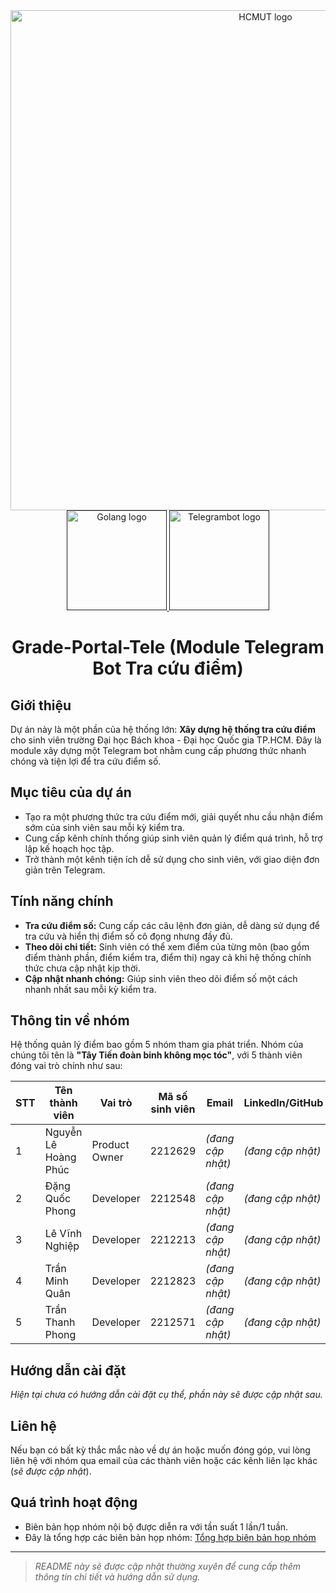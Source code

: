 <div align="center">
   <img src="https://hcmut.edu.vn/img/nhanDienThuongHieu/bk_name_en.png" alt="HCMUT logo" width="800">
  <a href="">
    <img src="https://cdn3d.iconscout.com/3d/free/thumb/free-golang-3d-icon-download-in-png-blend-fbx-gltf-file-formats--google-logo-go-programming-language-coding-lang-pack-logos-icons-7578004.png" alt="Golang logo" width="160" height="160">
    <img src="https://telegram-bot-sdk.com/img/hero-logo.png" alt="Telegrambot logo" width="160" height="160">
  </a>
  <h1 align="center"> Grade-Portal-Tele (Module Telegram Bot Tra cứu điểm)</h1>
</div>

## Giới thiệu
Dự án này là một phần của hệ thống lớn: **Xây dựng hệ thống tra cứu điểm** cho sinh viên trường Đại học Bách khoa - Đại học Quốc gia TP.HCM. Đây là module xây dựng một Telegram bot nhằm cung cấp phương thức nhanh chóng và tiện lợi để tra cứu điểm số.

## Mục tiêu của dự án
- Tạo ra một phương thức tra cứu điểm mới, giải quyết nhu cầu nhận điểm sớm của sinh viên sau mỗi kỳ kiểm tra.
- Cung cấp kênh chính thống giúp sinh viên quản lý điểm quá trình, hỗ trợ lập kế hoạch học tập.
- Trở thành một kênh tiện ích dễ sử dụng cho sinh viên, với giao diện đơn giản trên Telegram.

## Tính năng chính
- **Tra cứu điểm số:** Cung cấp các câu lệnh đơn giản, dễ dàng sử dụng để tra cứu và hiển thị điểm số cô đọng nhưng đầy đủ.
- **Theo dõi chi tiết:** Sinh viên có thể xem điểm của từng môn (bao gồm điểm thành phần, điểm kiểm tra, điểm thi) ngay cả khi hệ thống chính thức chưa cập nhật kịp thời.
- **Cập nhật nhanh chóng:** Giúp sinh viên theo dõi điểm số một cách nhanh nhất sau mỗi kỳ kiểm tra.

## Thông tin về nhóm
Hệ thống quản lý điểm bao gồm 5 nhóm tham gia phát triển. Nhóm của chúng tôi tên là **"Tây Tiến đoàn binh không mọc tóc"**, với 5 thành viên đóng vai trò chính như sau:

| STT | Tên thành viên               | Vai trò      | Mã số sinh viên | Email               | LinkedIn/GitHub |
|-----|------------------------------|--------------|-----------------|--------------------|----------------|
| 1   | Nguyễn Lê Hoàng Phúc         | Product Owner| 2212629          | *(đang cập nhật)*  | *(đang cập nhật)* |
| 2   | Đặng Quốc Phong              | Developer    | 2212548          | *(đang cập nhật)*  | *(đang cập nhật)* |
| 3   | Lê Vĩnh Nghiệp               | Developer    | 2212213          | *(đang cập nhật)*  | *(đang cập nhật)* |
| 4   | Trần Minh Quân               | Developer    | 2212823          | *(đang cập nhật)*  | *(đang cập nhật)* |
| 5   | Trần Thanh Phong             | Developer    | 2212571          | *(đang cập nhật)*  | *(đang cập nhật)* |

## Hướng dẫn cài đặt
*Hiện tại chưa có hướng dẫn cài đặt cụ thể, phần này sẽ được cập nhật sau.*


## Liên hệ
Nếu bạn có bất kỳ thắc mắc nào về dự án hoặc muốn đóng góp, vui lòng liên hệ với nhóm qua email của các thành viên hoặc các kênh liên lạc khác (*sẽ được cập nhật*).


## Quá trình hoạt động
- Biên bản họp nhóm nội bộ được diễn ra với tần suất 1 lần/1 tuần.
- Đây là tổng hợp các biên bản họp nhóm: [Tổng hợp biên bản họp nhóm](https://www.canva.com/design/DAGS_GR8W7c/3DhbcAFdo0-Ls1OseWj3og/view?utm_content=DAGS_GR8W7c&utm_campaign=designshare&utm_medium=link&utm_source=editor)

---

> *README này sẽ được cập nhật thường xuyên để cung cấp thêm thông tin chi tiết và hướng dẫn sử dụng.*
